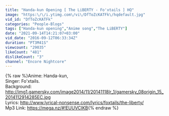 ```yaml
---
title: "Handa-kun Opening [ The LiBERTY - Fo'xtails ] HQ"
image: "https:\/\/i.ytimg.com\/vi\/DfToZcKATFk\/hqdefault.jpg"
vid_id: "DfToZcKATFk"
categories: "People-Blogs"
tags: ["Handa-kun opening","Anime song","The LiBERTY"]
date: "2021-09-14T14:21:07+03:00"
vid_date: "2016-09-12T06:33:34Z"
duration: "PT3M41S"
viewcount: "29035"
likeCount: "481"
dislikeCount: "3"
channel: "Encore Nightcore"
---
```

{% raw %}Anime: Handa-kun,<br />Singer: Fo'xtails.<br />Background: <a rel="nofollow" target="blank" href="http://img1.gamersky.com/image2014/11/20141118lr_1/gamersky_08origin_15_2014112914285EC.jpg">http://img1.gamersky.com/image2014/11/20141118lr_1/gamersky_08origin_15_2014112914285EC.jpg</a><br />Lyrics: <a rel="nofollow" target="blank" href="http://www.lyrical-nonsense.com/lyrics/foxtails/the-liberty/">http://www.lyrical-nonsense.com/lyrics/foxtails/the-liberty/</a><br />Mp3 Link: <a rel="nofollow" target="blank" href="https://mega.nz/#!EUUVCIKB">https://mega.nz/#!EUUVCIKB</a>{% endraw %}
